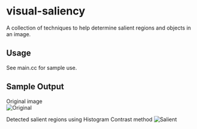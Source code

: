 # visual-saliency
A collection of techniques to help determine salient regions and objects in an image.

Usage
-----
See main.cc for sample use.

Sample Output
-------------
Original image  
![Original](https://cloud.githubusercontent.com/assets/2551683/10296527/ef661bd2-6be6-11e5-8f03-018e9146f8c4.png)

Detected salient regions using Histogram Contrast method
![Salient](https://cloud.githubusercontent.com/assets/2551683/10296510/c5e9452c-6be6-11e5-8989-16178d2732a4.png)
